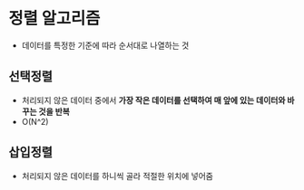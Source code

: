 # 정렬 알고리즘
* 데이터를 특정한 기준에 따라 순서대로 나열하는 것

## 선택정렬
* 처리되지 않은 데이터 중에서 **가장 작은 데이터를 선택하여 매 앞에 있는 데이터와 바꾸는 것을 반복**
* O(N^2)

## 삽입정렬
* 처리되지 않은 데이터를 하니씩 골라 적절한 위치에 넣어줌
